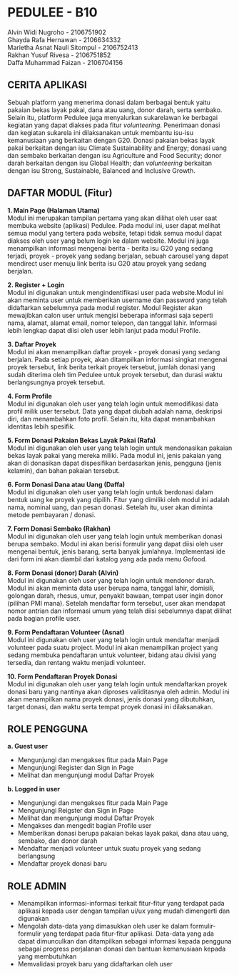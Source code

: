 # PEDULEE - B10
Alvin Widi Nugroho - 2106751902 <br />
Ghayda Rafa Hernawan - 2106634332 <br />
Marietha Asnat Nauli Sitompul - 2106752413 <br />
Rakhan Yusuf Rivesa - 2106751852 <br />
Daffa Muhammad Faizan - 2106704156

## CERITA APLIKASI
Sebuah platform yang menerima donasi dalam berbagai bentuk yaitu pakaian bekas layak pakai, dana atau uang, donor darah, serta sembako. Selain itu, platform Pedulee juga menyalurkan sukarelawan ke berbagai kegiatan yang dapat diakses pada fitur _volunteering_. Penerimaan donasi dan kegiatan sukarela ini dilaksanakan untuk membantu isu-isu kemanusiaan yang berkaitan dengan G20. Donasi pakaian bekas layak pakai berkaitan dengan isu Climate Sustainability and Energy; donasi uang dan sembako berkaitan dengan isu Agriculture and Food Security; donor darah berkaitan dengan isu Global Health; dan _volunteering_ berkaitan dengan isu Strong, Sustainable, Balanced and Inclusive Growth. <br />

## DAFTAR MODUL (Fitur)
**1. Main Page (Halaman Utama)** <br />
Modul ini merupakan tampilan pertama yang akan dilihat oleh user saat membuka website (aplikasi) Pedulee. Pada modul ini, user dapat melihat semua modul yang tertera pada website, tetapi tidak semua modul dapat diakses oleh user yang belum login ke dalam website. Modul ini juga menampilkan informasi mengenai berita - berita isu G20 yang sedang terjadi, proyek - proyek yang sedang berjalan, sebuah carousel yang dapat mendirect user menuju link berita isu G20 atau proyek yang sedang berjalan. <br />

**2. Register + Login** <br />
Modul ini digunakan untuk mengindentifikasi user pada website.Modul ini akan meminta user untuk memberikan username dan password yang telah didaftarkan sebelumnya pada modul register. Modul Register akan mewajibkan calon user untuk mengisi beberapa informasi saja seperti nama, alamat, alamat email, nomor telepon, dan tanggal lahir. Informasi lebih lengkap dapat diisi oleh user lebih lanjut pada modul Profile. <br />

**3. Daftar Proyek** <br />
Modul ini akan menampilkan daftar proyek - proyek donasi yang sedang berjalan. Pada setiap proyek, akan ditampilkan informasi singkat mengenai proyek tersebut, link berita terkait proyek tersebut, jumlah donasi yang sudah diterima oleh tim Pedulee untuk proyek tersebut, dan durasi waktu berlangsungnya proyek tersebut.<br />

**4. Form Profile** <br />
Modul ini digunakan oleh user yang telah login untuk memodifikasi data profil milik user tersebut. Data yang dapat diubah adalah nama, deskripsi diri, dan menambahkan foto profil. Selain itu, kita dapat menambahkan identitas lebih spesifik. <br />

**5. Form Donasi Pakaian Bekas Layak Pakai (Rafa)** <br />
Modul ini digunakan oleh user yang telah login untuk mendonasikan pakaian bekas layak pakai yang mereka miliki. Pada modul ini, jenis pakaian yang akan di donasikan dapat dispesifikan berdasarkan jenis, pengguna (jenis kelamin), dan bahan pakaian tersebut. <br />

**6. Form Donasi Dana atau Uang (Daffa)** <br />
Modul ini digunakan oleh user yang telah login untuk berdonasi dalam bentuk uang ke proyek yang dipilih. Fitur yang dimiliki oleh modul ini adalah nama, nominal uang, dan pesan donasi. Setelah itu, user akan diminta metode pembayaran / donasi. <br />

**7. Form Donasi Sembako (Rakhan)** <br />
Modul ini digunakan oleh user yang telah login untuk memberikan donasi berupa sembako. Modul ini akan berisi formulir yang dapat diisi oleh user mengenai bentuk, jenis barang, serta banyak jumlahnya. Implementasi ide dari form ini akan diambil dari katalog yang ada pada menu Gofood. <br />

**8. Form Donasi (donor) Darah (Alvin)** <br />
Modul ini digunakan oleh user yang telah login untuk mendonor darah. Modul ini akan meminta data user berupa nama, tanggal lahir, domisili, golongan darah, rhesus, umur, penyakit bawaan, tempat user ingin donor (pilihan PMI mana). Setelah mendaftar form tersebut, user akan mendapat nomor antrian dan informasi umum yang telah diisi sebelumnya dapat dilihat pada bagian profile user. <br />

**9. Form Pendaftaran Volunteer (Asnat)** <br />
Modul ini digunakan oleh user yang telah login untuk mendaftar menjadi volunteer pada suatu project. Modul ini akan menampilkan project yang sedang membuka pendaftaran untuk volunteer, bidang atau divisi yang tersedia, dan rentang waktu menjadi volunteer. <br />

**10. Form Pendaftaran Proyek Donasi** <br />
Modul ini digunakan oleh user yang telah login untuk mendaftarkan proyek donasi baru yang nantinya akan diproses validitasnya oleh admin. Modul ini akan menampilkan nama proyek donasi, jenis donasi yang dibutuhkan, target donasi, dan waktu serta tempat proyek donasi ini dilaksanakan. <br />

## ROLE PENGGUNA
**a. Guest user** <br />
- Mengunjungi dan mengakses fitur pada Main Page <br />
- Mengunjungi Register dan Sign in Page <br />
- Melihat dan mengunjungi modul Daftar Proyek <br />

**b. Logged in user** <br />
- Mengunjungi dan mengakses fitur pada Main Page <br />
- Mengunjungi Reigster dan Sign in Page <br />
- Melihat dan mengunjungi modul Daftar Proyek <br />
- Mengakses dan mengedit bagian Profile user <br />
- Memberikan donasi berupa pakaian bekas layak pakai, dana atau uang, sembako, dan donor darah <br />
- Mendaftar menjadi volunteer untuk suatu proyek yang sedang berlangsung <br />
- Mendaftar proyek donasi baru <br />

## ROLE ADMIN
- Menampilkan informasi-informasi terkait fitur-fitur yang terdapat pada aplikasi kepada user dengan tampilan ui/ux yang mudah dimengerti dan digunakan <br />
- Mengolah data-data yang dimasukkan oleh user ke dalam formulir-formulir yang terdapat pada fitur-fitur aplikasi. Data-data yang ada dapat dimunculkan dan ditampilkan sebagai informasi kepada pengguna sebagai progress perjalanan donasi dan bantuan kemanusiaan kepada yang membutuhkan <br />
- Memvalidasi proyek baru yang didaftarkan oleh user <br />
